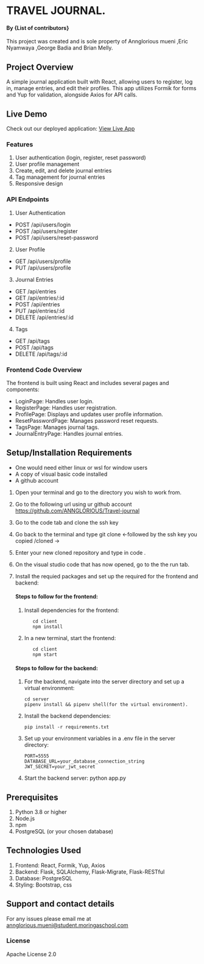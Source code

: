 # TRAVEL JOURNAL.


#### By **{List of contributors}**
This project was created and is sole property of Annglorious mueni ,Eric Nyamwaya ,George Badia and Brian Melly.

## Project Overview
A simple journal application built with React, allowing users to register, log in, manage entries, and edit their profiles. 
This app utilizes Formik for forms and Yup for validation, alongside Axios for API calls.

## Live Demo

Check out our deployed application: [View Live App](https://travel-journal-app-ydwm.onrender.com)


### Features
1. User authentication (login, register, reset password)
2. User profile management
3. Create, edit, and delete journal entries
4. Tag management for journal entries
5. Responsive design

### API Endpoints
1. User Authentication
- POST /api/users/login
- POST /api/users/register
- POST /api/users/reset-password
2. User Profile
- GET /api/users/profile
- PUT /api/users/profile
3. Journal Entries
- GET /api/entries
- GET /api/entries/:id
- POST /api/entries
- PUT /api/entries/:id
- DELETE /api/entries/:id
4. Tags
- GET /api/tags
- POST /api/tags
- DELETE /api/tags/:id
### Frontend Code Overview
The frontend is built using React and includes several pages and components:

- LoginPage: Handles user login.
- RegisterPage: Handles user registration.
- ProfilePage: Displays and updates user profile information.
- ResetPasswordPage: Manages password reset requests.
- TagsPage: Manages journal tags.
- JournalEntryPage: Handles journal entries.

## Setup/Installation Requirements
* One would need either linux or wsl for window users
* A copy of visual basic code installed
* A github account

1. Open your terminal and go to the directory you wish to work from.
2. Go to the following url using ur github account https://github.com/ANNGLORIOUS/Travel-journal
3. Go to the code tab and clone the ssh key
4. Go back to the terminal and type git clone <-followed by the ssh key you copied /cloned ->
5. Enter your new cloned repository and type in code .
6. On the visual studio code that has now opened, go to the the run tab.
7. Install the requied packages and set up the required for the frontend and backend:

      #### Steps to follow for the frontend:
      1. Install dependencies for the frontend:

                cd client
                npm install
      2. In a new terminal, start the frontend:

                cd client
                npm start

    #### Steps to follow for the backend:
     1. For the backend, navigate into the server directory and set up a virtual environment:
            
            cd server
            pipenv install && pipenv shell(for the virtual environment).
     2. Install the backend dependencies:

            pip install -r requirements.txt

     3. Set up your environment variables in a .env file in the server directory:

            PORT=5555
            DATABASE_URL=your_database_connection_string
            JWT_SECRET=your_jwt_secret

     4. Start the backend server:
            python app.py
            
## Prerequisites
1. Python 3.8 or higher
2. Node.js
3. npm 
4. PostgreSQL (or your chosen database)


## Technologies Used
1. Frontend: React, Formik, Yup, Axios
2. Backend: Flask, SQLAlchemy, Flask-Migrate, Flask-RESTful
3. Database: PostgreSQL
4. Styling: Bootstrap, css

## Support and contact details
For any issues please email me at annglorious.mueni@student.moringaschool.com
### License
Apache License 2.0


